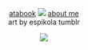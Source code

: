 <div align="center">

[atabook](https://izutsumi.atabook.org) ![](https://i.postimg.cc/J7Tn8zDW/IMG-2368.png)  [about me](https://rentry.co/killugons) <br> $\text{art by espikola tumblr}$ 
</div>

<p align="center"> <img src="https://media.discordapp.net/attachments/1085020704401002640/1260782425282449459/IMG_3792.png?ex=669092a2&is=668f4122&hm=2a3ba74d17ae8bb603d6d35f0180bc2e5605131585c02cef92b2cae68c0e78dd&=&format=webp&quality=lossless&width=932&height=700"> </p>

<div align-"center"> 
